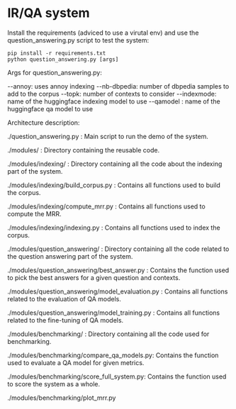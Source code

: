 # IR/QA system

Install the requirements (adviced to use a virutal env) and use the question_answering.py script to test the system:
```
pip install -r requirements.txt
python question_answering.py [args]
```
Args for question_answering.py:

--annoy: uses annoy indexing
--nb-dbpedia: number of dbpedia samples to add to the corpus
--topk: number of contexts to consider
--indexmode: name of the huggingface indexing model to use
--qamodel : name of the huggingface qa model to use


Architecture description:

./question_answering.py : Main script to run the demo of the system.

./modules/ : Directory containing the reusable code.

./modules/indexing/ : Directory containing all the code about the indexing part of the system.

./modules/indexing/build_corpus.py : Contains all functions used to build the corpus.

./modules/indexing/compute_mrr.py : Contains all functions used to compute the MRR.

./modules/indexing/indexing.py : Contains all functions used to index the corpus.

./modules/question_answering/ : Directory containing all the code related to the question answering part of the system.

./modules/question_answering/best_answer.py : Contains the function used to pick the best answers for a given question and contexts.

./modules/question_answering/model_evaluation.py : Contains all functions related to the evaluation of QA models.

./modules/question_answering/model_training.py : Contains all functions related to the fine-tuning of QA models.

./modules/benchmarking/ : Directory containing all the code used for benchmarking.

./modules/benchmarking/compare_qa_models.py: Contains the function used to evaluate a QA model for given metrics.

./modules/benchmarking/score_full_system.py: Contains the function used to score the system as a whole.

./modules/benchmarking/plot_mrr.py
